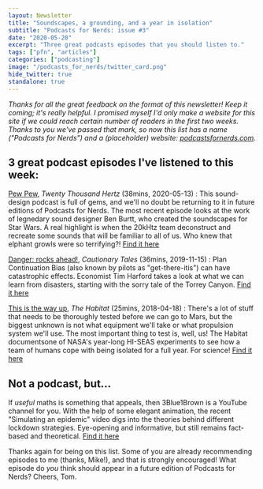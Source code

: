 ```yaml
---
layout: Newsletter
title: "Soundscapes, a grounding, and a year in isolation"
subtitle: "Podcasts for Nerds: issue #3"
date: "2020-05-20"
excerpt: "Three great podcasts episodes that you should listen to."
tags: ["pfn", "articles"]
categories: ["podcasting"]
image: "/podcasts_for_nerds/twitter_card.png"
hide_twitter: true
standalone: true
---
```


_Thanks for all the great feedback on the format of this newsletter! Keep it coming; it's really helpful. I promised myself I'd only make a website for this site if we could reach certain number of readers in the first two weeks. Thanks to you we've passed that mark, so now this list has a name ("Podcasts for Nerds") and a (placeholder) website: [podcastsfornerds.com](https://www.podcastsfornerds.com/)._

## 3 great podcast episodes I've listened to this week:

[Pew Pew](https://www.20k.org/episodes/pewpew), _Twenty Thousand Hertz_ (38mins, 2020-05-13)
: This sound-design podcast is full of gems, and we'll no doubt be returning to it in future editions of Podcasts for Nerds. The most recent episode looks at the work of legnedary sound designer Ben Burtt, who created the soundscapes for Star Wars. A real highlight is when the 20kHtz team deconstruct and recreate some sounds that will be familiar to all of us. Who knew that elphant growls were so terrifying?! [Find it here](https://www.20k.org/episodes/pewpew)

[Danger: rocks ahead!](http://timharford.com/2019/11/cautionary-tales-ep-1-danger-rocks-ahead/), _Cautionary Tales_ (36mins, 2019-11-15)
: Plan Continuation Bias (also known by pilots as "get-there-itis") can have catastrophic effects. Economist Tim Harford takes a look at what we can learn from disasters, starting with the sorry tale of the Torrey Canyon. [Find it here](http://timharford.com/2019/11/cautionary-tales-ep-1-danger-rocks-ahead/)

[This is the way up](https://gimletmedia.com/shows/the-habitat/awhjjr/episode-1-this-is-the-way-up), _The Habitat_ (25mins, 2018-04-18)
: There's a lot of stuff that needs to be thoroughly tested before we can go to Mars, but the biggest unknown is not what equipment we'll take or what propulsion system we'll use. The most important thing to test is, well, us! The Habitat documentsone of NASA's year-long HI-SEAS experiments to see how a team of humans cope with being isolated for a full year. For science! [Find it here](https://gimletmedia.com/shows/the-habitat/awhjjr/episode-1-this-is-the-way-up)

## Not a podcast, but...

If _useful_ maths is something that appeals, then 3Blue1Brown is a YouTube channel for you. With the help of some elegant animation, the recent "Simulating an epidemic" video digs into the theories behind different lockdown strategies. Eye-opening and informative, but still remains fact-based and theoretical. [Find it here](https://www.youtube.com/watch?v=gxAaO2rsdIs)

Thanks again for being on this list. Some of you are already recommending episodes to me (thanks, Mike!), and that is strongly encouraged! What episode do _you_ think should appear in a future edition of Podcasts for Nerds?
Cheers,
Tom.

